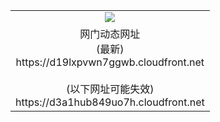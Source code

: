 ﻿<table>
  <tr></tr>
  <tr><td colspan=2 align=center><img src="https://d19lxpvwn7ggwb.cloudfront.net/Up/oGate.jpg" /></td></tr>
  <tr><td colspan=2 align=center>网门动态网址<br/>(最新)
<br>https://d19lxpvwn7ggwb.cloudfront.net
<br/><br/>(以下网址可能失效)
<br>https://d3a1hub849uo7h.cloudfront.net
    </td>
  </tr>
</table>
